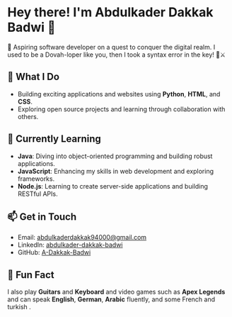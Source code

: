 # Hey there! I'm **Abdulkader Dakkak Badwi** 🎉

👾 Aspiring software developer on a quest to conquer the digital realm. I used to be a Dovah-loper like you, then I took a syntax error in the key! 🏹⚔️ 

## 🚀 What I Do
- Building exciting applications and websites using **Python**, **HTML**, and **CSS**.
- Exploring open source projects and learning through collaboration with others.

## 🌱 Currently Learning
- **Java**: Diving into object-oriented programming and building robust applications.
- **JavaScript**: Enhancing my skills in web development and exploring frameworks.
- **Node.js**: Learning to create server-side applications and building RESTful APIs.

## 📫 Get in Touch
- Email: abdulkaderdakkak94000@gmail.com
- LinkedIn: [abdulkader-dakkak-badwi](https://www.linkedin.com/in/abdulkader-dakkak-badwi/)
- GitHub: [A-Dakkak-Badwi](Github.com/A-Dakkak-Badwi)

## 🌟 Fun Fact
I also play **Guitars** and **Keyboard** and video games such as **Apex Legends** and can speak **English**, **German**, **Arabic** fluently, and some French and turkish .
